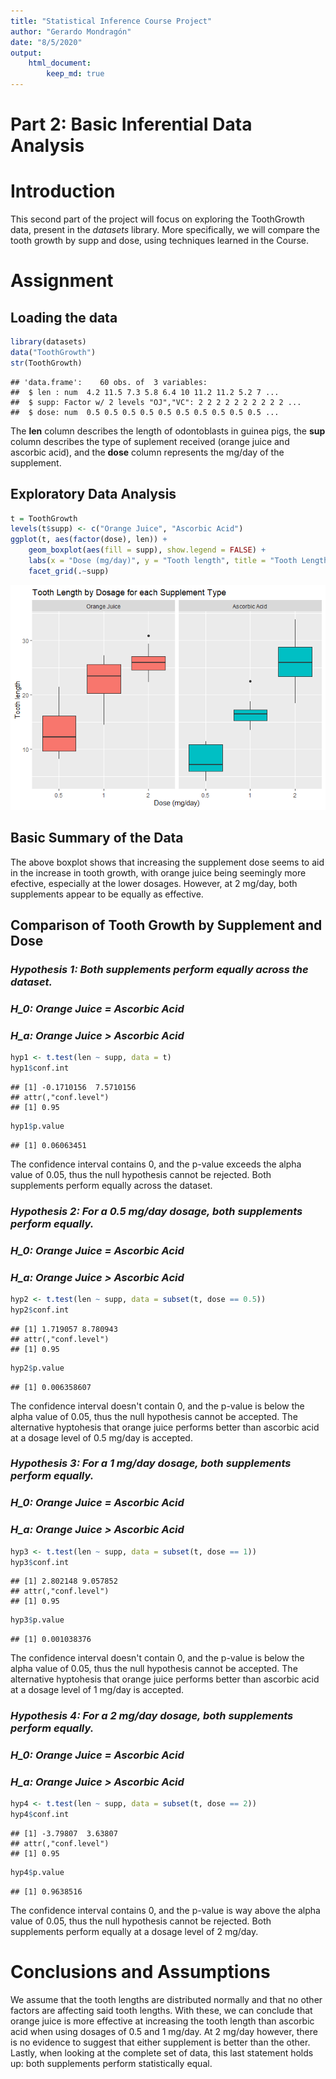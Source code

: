 ```yaml
---
title: "Statistical Inference Course Project"
author: "Gerardo Mondragón"
date: "8/5/2020"
output: 
    html_document:
        keep_md: true
---     
```



# **Part 2: Basic Inferential Data Analysis**

# **Introduction**

This second part of the project will focus on exploring the ToothGrowth data, present in the *datasets* library. More specifically, we will compare the tooth growth by supp and dose, using techniques learned in the Course.

# **Assignment**

## Loading the data

```r
library(datasets)
data("ToothGrowth")
str(ToothGrowth)
```

```
## 'data.frame':	60 obs. of  3 variables:
##  $ len : num  4.2 11.5 7.3 5.8 6.4 10 11.2 11.2 5.2 7 ...
##  $ supp: Factor w/ 2 levels "OJ","VC": 2 2 2 2 2 2 2 2 2 2 ...
##  $ dose: num  0.5 0.5 0.5 0.5 0.5 0.5 0.5 0.5 0.5 0.5 ...
```
The **len** column describes the length of odontoblasts in guinea pigs, the **sup** column describes the type of suplement received (orange juice and ascorbic acid), and the **dose** column represents the mg/day of the supplement.

## Exploratory Data Analysis

```r
t = ToothGrowth
levels(t$supp) <- c("Orange Juice", "Ascorbic Acid")
ggplot(t, aes(factor(dose), len)) + 
    geom_boxplot(aes(fill = supp), show.legend = FALSE) +
    labs(x = "Dose (mg/day)", y = "Tooth length", title = "Tooth Length by Dosage for each Supplement Type") +
    facet_grid(.~supp)
```

![](SIproject2_files/figure-html/analysis-1.png)<!-- -->

## Basic Summary of the Data
The above boxplot shows that increasing the supplement dose seems to aid in the increase in tooth growth, with orange juice being seemingly more efective, especially at the lower dosages. However, at 2 mg/day, both supplements appear to be equally as effective.

## Comparison of Tooth Growth by Supplement and Dose
### *Hypothesis 1: Both supplements perform equally across the dataset.*
### *H_0: Orange Juice = Ascorbic Acid*
### *H_a: Orange Juice > Ascorbic Acid*

```r
hyp1 <- t.test(len ~ supp, data = t)
hyp1$conf.int
```

```
## [1] -0.1710156  7.5710156
## attr(,"conf.level")
## [1] 0.95
```

```r
hyp1$p.value
```

```
## [1] 0.06063451
```
The confidence interval contains 0, and the p-value exceeds the alpha value of 0.05, thus the null hypothesis cannot be rejected. Both supplements perform equally across the dataset. 

### *Hypothesis 2: For a 0.5 mg/day dosage, both supplements perform equally.*
### *H_0: Orange Juice = Ascorbic Acid*
### *H_a: Orange Juice > Ascorbic Acid*

```r
hyp2 <- t.test(len ~ supp, data = subset(t, dose == 0.5))
hyp2$conf.int
```

```
## [1] 1.719057 8.780943
## attr(,"conf.level")
## [1] 0.95
```

```r
hyp2$p.value
```

```
## [1] 0.006358607
```
The confidence interval doesn't contain 0, and the p-value is below the alpha value of 0.05, thus the null hypothesis cannot be accepted. The alternative hyptohesis that orange juice performs better than ascorbic acid at a dosage level of 0.5 mg/day is accepted. 


### *Hypothesis 3: For a 1 mg/day dosage, both supplements perform equally.*
### *H_0: Orange Juice = Ascorbic Acid*
### *H_a: Orange Juice > Ascorbic Acid*

```r
hyp3 <- t.test(len ~ supp, data = subset(t, dose == 1))
hyp3$conf.int
```

```
## [1] 2.802148 9.057852
## attr(,"conf.level")
## [1] 0.95
```

```r
hyp3$p.value
```

```
## [1] 0.001038376
```
The confidence interval doesn't contain 0, and the p-value is below the alpha value of 0.05, thus the null hypothesis cannot be accepted. The alternative hyptohesis that orange juice performs better than ascorbic acid at a dosage level of 1 mg/day is accepted. 

### *Hypothesis 4: For a 2 mg/day dosage, both supplements perform equally.*
### *H_0: Orange Juice = Ascorbic Acid*
### *H_a: Orange Juice > Ascorbic Acid*

```r
hyp4 <- t.test(len ~ supp, data = subset(t, dose == 2))
hyp4$conf.int
```

```
## [1] -3.79807  3.63807
## attr(,"conf.level")
## [1] 0.95
```

```r
hyp4$p.value
```

```
## [1] 0.9638516
```
The confidence interval contains 0, and the p-value is way above the alpha value of 0.05, thus the null hypothesis cannot be rejected. Both supplements perform equally at a dosage level of 2 mg/day.

# **Conclusions and Assumptions**
We assume that the tooth lengths are distributed normally and that no other factors are affecting said tooth lengths.
With these, we can conclude that orange juice is more effective at increasing the tooth length than ascorbic acid when using dosages of 0.5 and 1 mg/day. At 2 mg/day however, there is no evidence to suggest that either supplement is better than the other.
Lastly, when looking at the complete set of data, this last statement holds up: both supplements perform statistically equal. 
